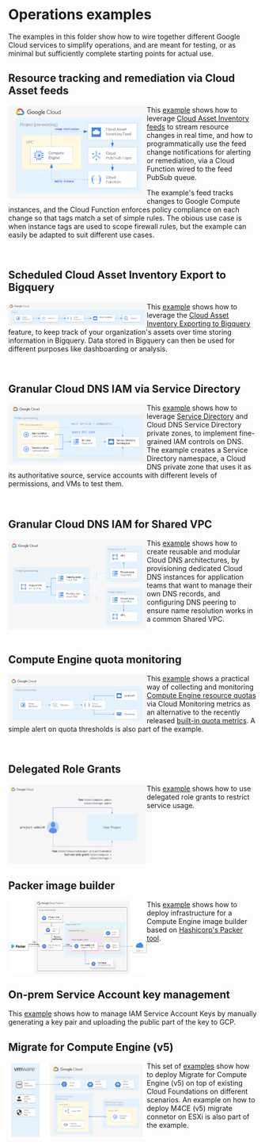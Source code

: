 # Operations examples

The examples in this folder show how to wire together different Google Cloud services to simplify operations, and are meant for testing, or as minimal but sufficiently complete starting points for actual use.

## Resource tracking and remediation via Cloud Asset feeds

<a href="./asset-inventory-feed-remediation" title="Resource tracking and remediation via Cloud Asset feeds"><img src="./asset-inventory-feed-remediation/diagram.png" align="left" width="280px"></a> This [example](./asset-inventory-feed-remediation) shows how to leverage [Cloud Asset Inventory feeds](https://cloud.google.com/asset-inventory/docs/monitoring-asset-changes) to stream resource changes in real time, and how to programmatically use the feed change notifications for alerting or remediation, via a Cloud Function wired to the feed PubSub queue.

The example's feed tracks changes to Google Compute instances, and the Cloud Function enforces policy compliance on each change so that tags match a set of simple rules. The obious use case is when instance tags are used to scope firewall rules, but the example can easily be adapted to suit different use cases.

<br clear="left">

## Scheduled Cloud Asset Inventory Export to Bigquery

<a href="./scheduled-asset-inventory-export-bq" title="Scheduled Cloud Asset Inventory Export to Bigquery"><img src="./scheduled-asset-inventory-export-bq/diagram.png" align="left" width="280px"></a> This [example](./scheduled-asset-inventory-export-bq) shows how to leverage the [Cloud Asset Inventory Exporting to Bigquery](https://cloud.google.com/asset-inventory/docs/exporting-to-bigquery) feature, to keep track of your organization's assets over time storing information in Bigquery. Data stored in Bigquery can then be used for different purposes like dashboarding or analysis.

<br clear="left">

## Granular Cloud DNS IAM via Service Directory

<a href="./dns-fine-grained-iam" title="Fine-grained Cloud DNS IAM with Service Directory"><img src="./dns-fine-grained-iam/diagram.png" align="left" width="280px"></a> This [example](./dns-fine-grained-iam) shows how to leverage [Service Directory](https://cloud.google.com/blog/products/networking/introducing-service-directory) and Cloud DNS Service Directory private zones, to implement fine-grained IAM controls on DNS. The example creates a Service Directory namespace, a Cloud DNS private zone that uses it as its authoritative source, service accounts with different levels of permissions, and VMs to test them.

<br clear="left">

## Granular Cloud DNS IAM for Shared VPC

<a href="./dns-shared-vpc" title="Fine-grained Cloud DNS IAM via Shared VPC"><img src="./dns-shared-vpc/diagram.png" align="left" width="280px"></a> This [example](./dns-shared-vpc) shows how to create reusable and modular Cloud DNS architectures, by provisioning dedicated Cloud DNS instances for application teams that want to manage their own DNS records, and configuring DNS peering to ensure name resolution works in a common Shared VPC.

<br clear="left">

## Compute Engine quota monitoring

<a href="./quota-monitoring" title="Compute Engine quota monitoring"><img src="./quota-monitoring/diagram.png" align="left" width="280px"></a> This [example](./quota-monitoring) shows a practical way of collecting and monitoring [Compute Engine resource quotas](https://cloud.google.com/compute/quotas) via Cloud Monitoring metrics as an alternative to the recently released [built-in quota metrics](https://cloud.google.com/monitoring/alerts/using-quota-metrics). A simple alert on quota thresholds is also part of the example.

<br clear="left">

## Delegated Role Grants

<a href="./iam-delegated-role-grants" title="Delegated Role Grants"><img src="./iam-delegated-role-grants/diagram.png" align="left" width="280px"></a> This [example](./iam-delegated-role-grants) shows how to use delegated role grants to restrict service usage.

<br clear="left">

## Packer image builder

<a href="./packer-image-builder" title="Packer image builder"><img src="./packer-image-builder/diagram.png" align="left" width="280px"></a> This [example](./packer-image-builder) shows how to deploy infrastructure for a Compute Engine image builder based on [Hashicorp's Packer tool](https://www.packer.io).

<br clear="left">

## On-prem Service Account key management


This [example](./onprem-sa-key-management) shows how to manage IAM Service Account Keys by manually generating a key pair and uploading the public part of the key to GCP.
<br clear="left">

## Migrate for Compute Engine (v5)
<a href="./vm-migration" title="Packer image builder"><img src="./vm-migration/host-target-projects/diagram.png" align="left" width="280px"></a> This set of [examples](./vm-migration) show how to deploy Migrate for Compute Engine (v5) on top of existing Cloud Foundations on different scenarios. An example on how to deploy M4CE (v5) migrate connetor on ESXi is also part of the example.
<br clear="left">